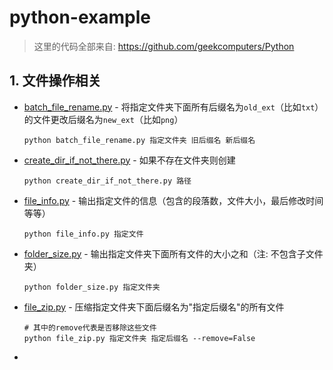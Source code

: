 # python-example

> 这里的代码全部来自: https://github.com/geekcomputers/Python

## 1. 文件操作相关

- [batch_file_rename.py](FILE/batch_file_rename.py) - 将指定文件夹下面所有后缀名为`old_ext`（比如`txt`）的文件更改后缀名为`new_ext`（比如`png`）

  ```shell
  python batch_file_rename.py 指定文件夹 旧后缀名 新后缀名 
  ```

- [create_dir_if_not_there.py](FILE/create_dir_if_not_there.py) - 如果不存在文件夹则创建

  ```shell
  python create_dir_if_not_there.py 路径
  ```

- [file_info.py](FILE/file_info.py) - 输出指定文件的信息（包含的段落数，文件大小，最后修改时间等等）

  ```
  python file_info.py 指定文件
  ```

- [folder_size.py](FILE/folder_size.py) - 输出指定文件夹下面所有文件的大小之和（注: 不包含子文件夹）

  ```shell
  python folder_size.py 指定文件夹
  ```

- [file_zip.py](FILE/file_zip.py) - 压缩指定文件夹下面后缀名为"指定后缀名"的所有文件

  ```shell
  # 其中的remove代表是否移除这些文件
  python file_zip.py 指定文件夹 指定后缀名 --remove=False
  ```

- 


